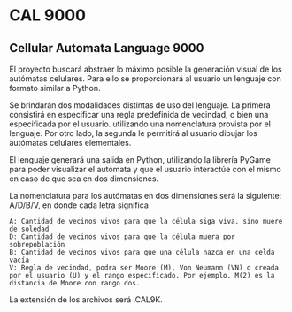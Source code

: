 # CAL 9000
## Cellular Automata Language 9000

El proyecto buscará abstraer lo máximo posible la generación visual de los autómatas celulares. Para ello se proporcionará al usuario un lenguaje con formato similar a Python.

Se brindarán dos modalidades distintas de uso del lenguaje. La primera consistirá en especificar una regla predefinida de vecindad, o bien una especificada por el usuario. utilizando una nomenclatura provista por el lenguaje. Por otro lado, la segunda le permitirá al usuario dibujar los autómatas celulares elementales.

El lenguaje generará una salida en Python, utilizando la librería PyGame para poder visualizar el autómata y que el usuario interactúe con el mismo en caso de que sea en dos dimensiones.

La nomenclatura para los autómatas en dos dimensiones será la siguiente: A/D/B/V, en donde cada letra significa

    A: Cantidad de vecinos vivos para que la célula siga viva, sino muere de soledad
    D: Cantidad de vecinos vivos para que la célula muera por sobrepoblación
    B: Cantidad de vecinos vivos para que una célula nazca en una celda vacía
    V: Regla de vecindad, podra ser Moore (M), Von Neumann (VN) o creada por el usuario (U) y el rango especificado. Por ejemplo. M(2) es la distancia de Moore con rango dos. 
    
La extensión de los archivos será .CAL9K.
